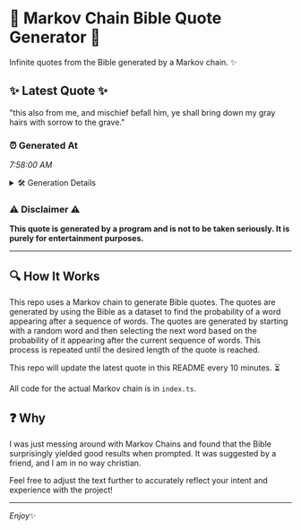 # 📖 Markov Chain Bible Quote Generator 📖

Infinite quotes from the Bible generated by a Markov chain. ✨

## ✨ Latest Quote ✨
"this also from me, and mischief befall him, ye shall bring down my gray hairs with sorrow to the grave."

### ⏰ Generated At
*7:58:00 AM*

<details>
    <summary>🛠️ Generation Details</summary>
    <p>
        <strong>🌱 Seed:</strong> this<br>
        <strong>🔄 Iterations:</strong> 19<br>
        <strong>📜 Context History:</strong><br>[ this ]: also<br>[ this, also ]: from<br>[ this, also, from ]: me,<br>[ this, also, from, me, ]: and<br>[ this, also, from, me,, and ]: mischief<br>[ this, also, from, me,, and, mischief ]: befall<br>[ also, from, me,, and, mischief, befall ]: him,<br>[ from, me,, and, mischief, befall, him, ]: ye<br>[ me,, and, mischief, befall, him,, ye ]: shall<br>[ and, mischief, befall, him,, ye, shall ]: bring<br>[ mischief, befall, him,, ye, shall, bring ]: down<br>[ befall, him,, ye, shall, bring, down ]: my<br>[ him,, ye, shall, bring, down, my ]: gray<br>[ ye, shall, bring, down, my, gray ]: hairs<br>[ shall, bring, down, my, gray, hairs ]: with<br>[ bring, down, my, gray, hairs, with ]: sorrow<br>[ down, my, gray, hairs, with, sorrow ]: to<br>[ my, gray, hairs, with, sorrow, to ]: the<br>[ gray, hairs, with, sorrow, to, the ]: grave.<br>
    </p>
</details>

### ⚠️ Disclaimer ⚠️
**This quote is generated by a program and is not to be taken seriously. It is purely for entertainment purposes.**

---

## 🔍 How It Works

This repo uses a Markov chain to generate Bible quotes. The quotes are generated by using the Bible as a dataset to find the probability of a word appearing after a sequence of words. The quotes are generated by starting with a random word and then selecting the next word based on the probability of it appearing after the current sequence of words. This process is repeated until the desired length of the quote is reached.

This repo will update the latest quote in this README every 10 minutes. ⏳

All code for the actual Markov chain is in `index.ts`.

## ❓ Why

I was just messing around with Markov Chains and found that the Bible surprisingly yielded good results when prompted. 
It was suggested by a friend, and I am in no way christian.

Feel free to adjust the text further to accurately reflect your intent and experience with the project!

---

*Enjoy*✨
